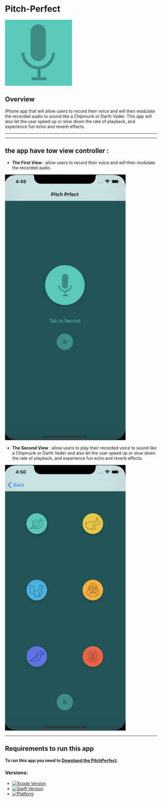 # Pitch-Perfect
 

![Pitch Perfect](https://github.com/Abdu11a/Pitch-Perfect/blob/master/PitchPerfect/PitchPerfect%20Screen/Screen%20Shot%201441-06-18%20at%205.14.29%20PM.png)

## Overview
iPhone app that will allow users to record their voice and will then modulate the recorded audio to sound like a Chipmunk or Darth Vader. This app will also let the user speed up or slow down the rate of playback, and experience fun echo and reverb effects.

---
---

## the app have tow view controller :

- **The First View**  :  allow users to record their voice and will then modulate the recorded audio.

<img src="https://github.com/Abdu11a/Pitch-Perfect/blob/master/PitchPerfect/PitchPerfect%20Screen/Screen%201.png" width=400>



- **The Second View**  :  allow users to play their recorded voice to sound like a Chipmunk or Darth Vader and also let the user speed up or slow down the rate of playback, and experience fun echo and reverb effects.
 

<img src="https://github.com/Abdu11a/Pitch-Perfect/blob/master/PitchPerfect/PitchPerfect%20Screen/Screen%202.png" width=400>


---
## Requirements to run this app

**To run this app you need to [Downlaod the PitchPerfect](https://github.com/Abdu11a/Pitch-Perfect/archive/master.zip).**

### Versions:

- [![Xcode Version](https://img.shields.io/badge/Xcode-10+-success.svg)](https://swift.org) 
- [![Swift Version](https://img.shields.io/badge/Swift-4+-success.svg)](https://swift.org)
- [![Platform](https://img.shields.io/cocoapods/p/LFAlertController.svg?style=flat)](https://swift.org)
